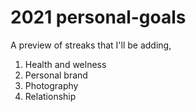 # 2021 personal-goals

A preview of streaks that I'll be adding,

1. Health and welness
2. Personal brand
3. Photography
4. Relationship


